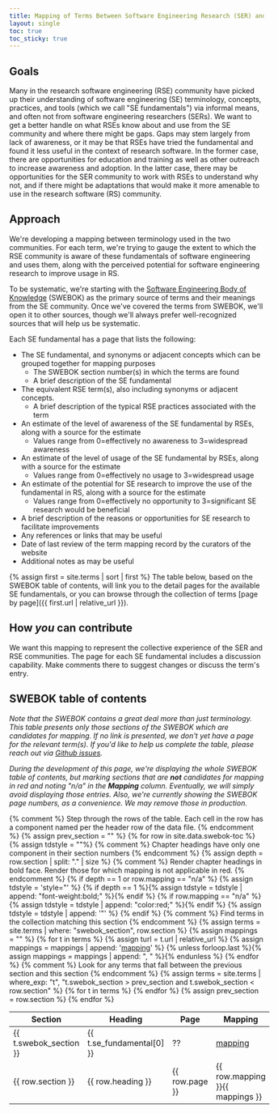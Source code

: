 ```yaml
---
title: Mapping of Terms Between Software Engineering Research (SER) and Research Software Engineering (RSE)
layout: single
toc: true
toc_sticky: true
---
```


## Goals

Many in the research software engineering (RSE) community have picked up their understanding of software engineering (SE) terminology, concepts, practices, and tools (which we call "SE fundamentals") via informal means, and often not from software engineering researchers (SERs).  We want to get a better handle on what RSEs know about and use from the SE community and where there might be gaps.  Gaps may stem largely from lack of awareness, or it may be that RSEs have tried the fundamental and found it less useful in the context of research software.  In the former case, there are opportunities for education and training as well as other outreach to increase awareness and adoption. In the latter case, there may be opportunities for the SER community to work with RSEs to understand why not, and if there might be adaptations that would make it more amenable to use in the research software (RS) community.

## Approach

We're developing a mapping between terminology used in the two communities.  For each term, we're trying to gauge the extent to which the RSE community is aware of these fundamentals of software engineering and uses them, along with the perceived potential for software engineering research to improve usage in RS.

To be systematic, we're starting with the [Software Engineering Body of Knowledge](https://www.computer.org/education/bodies-of-knowledge/software-engineering) (SWEBOK) as the primary source of terms and their meanings from the SE community.  Once we've covered the terms from SWEBOK, we'll open it to other sources, though we'll always prefer well-recognized sources that will help us be systematic.

Each SE fundamental has a page that lists the following:

- The SE fundamental, and synonyms or adjacent concepts which can be grouped together for mapping purposes
    - The SWEBOK section number(s) in which the terms are found
    - A brief description of the SE fundamental
- The equivalent RSE term(s), also including synonyms or adjacent concepts.
    - A brief description of the typical RSE practices associated with the term
- An estimate of the level of awareness of the SE fundamental by RSEs, along with a source for the estimate
    - Values range from 0=effectively no awareness to 3=widespread awareness
- An estimate of the level of usage of the SE fundamental by RSEs, along with a source for the estimate
    - Values range from 0=effectively no usage to 3=widespread usage
- An estimate of the potential for SE research to improve the use of the fundamental in RS, along with a source for the estimate
    - Values range from 0=effectively no opportunity to 3=significant SE research would be beneficial
- A brief description of the reasons or opportunities for SE research to facilitate improvements
- Any references or links that may be useful
- Date of last review of the term mapping record by the curators of the website
- Additional notes as may be useful

{% assign first = site.terms | sort | first %}
The table below, based on the SWEBOK table of contents, will link you to the detail pages for the available SE fundamentals, or you can browse through the collection of terms [page by page]({{ first.url | relative_url }}).

## How *you* can contribute

We want this mapping to represent the collective experience of the SER and RSE communities. The page for each SE fundamental includes a discussion capability.  Make comments there to suggest changes or discuss the term's entry.

## SWEBOK table of contents

*Note that the SWEBOK contains a great deal more than just terminology.  This table presents only those sections of the SWEBOK which are candidates for mapping.  If no link is presented, we don't yet have a page for the relevant term(s). If you'd like to help us complete the table, please reach out via [Github issues](https://github.com/ser-rse-bridge/mapping-of-terms/issues).*

*During the development of this page, we're displaying the whole SWEBOK table of contents, but marking sections that are **not** candidates for mapping in red and noting "n/a" in the **Mapping** column. Eventually, we will simply avoid displaying those entries. Also, we're currently showing the SWEBOK page numbers, as a convenience.  We may remove those in production.*

<table style="display:table">
  <thead><tr>
    <th>Section</th><th>Heading</th><th>Page</th><th>Mapping</th>
  </tr></thead>
  {% comment %}
    Step through the rows of the table.  
    Each cell in the row has a component named per the header row of the data file.
  {% endcomment %}
  {% assign prev_section = "" %}
  {% for row in site.data.swebok-toc %}
    {% assign tdstyle = ""%}
    {% comment %}
      Chapter headings have only one component in their section numbers
    {% endcomment %}
    {% assign depth = row.section | split: "." | size %}
    {% comment %}
      Render chapter headings in bold face.
      Render those for which mapping is not applicable in red.
    {% endcomment %}
    {% if depth == 1 or row.mapping == "n/a" %}
      {% assign tdstyle = 'style="' %}
      {% if depth == 1 %}{% assign tdstyle = tdstyle | append: "font-weight:bold;" %}{% endif %}
      {% if row.mapping == "n/a" %}{% assign tdstyle = tdstyle | append: "color:red;" %}{% endif %}
      {% assign tdstyle = tdstyle | append: '"' %}
    {% endif %}
    {% comment %}
      Find terms in the collection matching this section
    {% endcomment %}
    {% assign terms = site.terms | where: "swebok_section", row.section %}
    {% assign mappings = "" %}
    {% for t in terms %}
      {% assign turl = t.url | relative_url %}
      {% assign mappings = mappings | append: '<a href="' | append: turl| append: '">mapping</a>' %}
      {% unless forloop.last %}{% assign mappings = mappings | append: ", " %}{% endunless %}
    {% endfor %}
    {% comment %}
      Look for any terms that fall between the previous section and this section
    {% endcomment %}
    {% assign terms = site.terms | where_exp: "t", "t.swebok_section > prev_section and t.swebok_section < row.section" %}
    {% for t in terms %}
        <tr>
          <td>{{ t.swebok_section }}</td>
          <td>{{ t.se_fundamental[0] }}</td>
          <td>??</td>
          <td><a href="{{ t.url | relative_url }}">mapping</a></td>
        </tr>
    {% endfor %}
    <tr>
      <td {{tdstyle }}>{{ row.section }}</td>
      <td {{tdstyle }}>{{ row.heading }}</td>
      <td {{tdstyle }}>{{ row.page }}</td>
      <td {{tdstyle }}>{{ row.mapping }}{{ mappings }}</td>
    </tr>
    {% assign prev_section = row.section %}
    {% endfor %}
</table>
